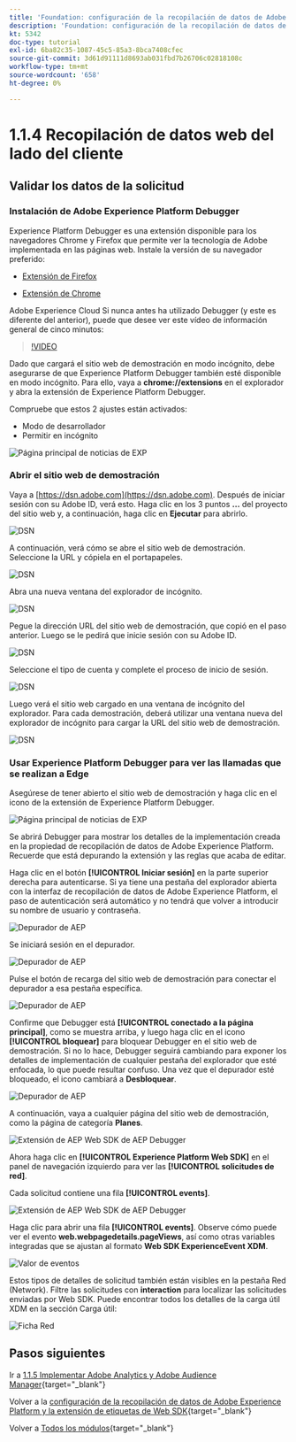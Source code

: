 ```yaml
---
title: 'Foundation: configuración de la recopilación de datos de Adobe Experience Platform y de la extensión Web SDK: recopilación de datos web del lado del cliente'
description: 'Foundation: configuración de la recopilación de datos de Adobe Experience Platform y de la extensión Web SDK: recopilación de datos web del lado del cliente'
kt: 5342
doc-type: tutorial
exl-id: 6ba82c35-1087-45c5-85a3-8bca7408cfec
source-git-commit: 3d61d91111d8693ab031fbd7b26706c02818108c
workflow-type: tm+mt
source-wordcount: '658'
ht-degree: 0%

---
```


# 1.1.4 Recopilación de datos web del lado del cliente

## Validar los datos de la solicitud

### Instalación de Adobe Experience Platform Debugger

Experience Platform Debugger es una extensión disponible para los navegadores Chrome y Firefox que permite ver la tecnología de Adobe implementada en las páginas web. Instale la versión de su navegador preferido:

- [Extensión de Firefox](https://addons.mozilla.org/es/firefox/addon/adobe-experience-platform-dbg/)

- [Extensión de Chrome](https://chrome.google.com/webstore/detail/adobe-experience-platform/bfnnokhpnncpkdmbokanobigaccjkpob)

Adobe Experience Cloud Si nunca antes ha utilizado Debugger (y este es diferente del anterior), puede que desee ver este vídeo de información general de cinco minutos:

>[!VIDEO](https://video.tv.adobe.com/v/35998?quality=12&learn=on&captions=spa)

Dado que cargará el sitio web de demostración en modo incógnito, debe asegurarse de que Experience Platform Debugger también esté disponible en modo incógnito. Para ello, vaya a **chrome://extensions** en el explorador y abra la extensión de Experience Platform Debugger.

Compruebe que estos 2 ajustes están activados:

- Modo de desarrollador
- Permitir en incógnito

![Página principal de noticias de EXP](./images/ext1.png)

### Abrir el sitio web de demostración

Vaya a [https://dsn.adobe.com](https://dsn.adobe.com). Después de iniciar sesión con su Adobe ID, verá esto. Haga clic en los 3 puntos **...** del proyecto del sitio web y, a continuación, haga clic en **Ejecutar** para abrirlo.

![DSN](./images/web8.png)

A continuación, verá cómo se abre el sitio web de demostración. Seleccione la URL y cópiela en el portapapeles.

![DSN](./../../../getting-started/gettingstarted/images/web3.png)

Abra una nueva ventana del explorador de incógnito.

![DSN](./../../../getting-started/gettingstarted/images/web4.png)

Pegue la dirección URL del sitio web de demostración, que copió en el paso anterior. Luego se le pedirá que inicie sesión con su Adobe ID.

![DSN](./../../../getting-started/gettingstarted/images/web5.png)

Seleccione el tipo de cuenta y complete el proceso de inicio de sesión.

![DSN](./../../../getting-started/gettingstarted/images/web6.png)

Luego verá el sitio web cargado en una ventana de incógnito del explorador. Para cada demostración, deberá utilizar una ventana nueva del explorador de incógnito para cargar la URL del sitio web de demostración.

![DSN](./../../../getting-started/gettingstarted/images/web7.png)

### Usar Experience Platform Debugger para ver las llamadas que se realizan a Edge

Asegúrese de tener abierto el sitio web de demostración y haga clic en el icono de la extensión de Experience Platform Debugger.

![Página principal de noticias de EXP](./images/ext2.png)

Se abrirá Debugger para mostrar los detalles de la implementación creada en la propiedad de recopilación de datos de Adobe Experience Platform. Recuerde que está depurando la extensión y las reglas que acaba de editar.

Haga clic en el botón **[!UICONTROL Iniciar sesión]** en la parte superior derecha para autenticarse. Si ya tiene una pestaña del explorador abierta con la interfaz de recopilación de datos de Adobe Experience Platform, el paso de autenticación será automático y no tendrá que volver a introducir su nombre de usuario y contraseña.

![Depurador de AEP](./images/validate2.png)

Se iniciará sesión en el depurador.

![Depurador de AEP](./images/validate2ab.png)

Pulse el botón de recarga del sitio web de demostración para conectar el depurador a esa pestaña específica.

![Depurador de AEP](./images/validate2a.png)

Confirme que Debugger está **[!UICONTROL conectado a la página principal]**, como se muestra arriba, y luego haga clic en el icono **[!UICONTROL bloquear]** para bloquear Debugger en el sitio web de demostración. Si no lo hace, Debugger seguirá cambiando para exponer los detalles de implementación de cualquier pestaña del explorador que esté enfocada, lo que puede resultar confuso. Una vez que el depurador esté bloqueado, el icono cambiará a **Desbloquear**.

![Depurador de AEP](./images/validate3.png)

A continuación, vaya a cualquier página del sitio web de demostración, como la página de categoría **Planes**.

![Extensión de AEP Web SDK de AEP Debugger](./images/validate4.png)

Ahora haga clic en **[!UICONTROL Experience Platform Web SDK]** en el panel de navegación izquierdo para ver las **[!UICONTROL solicitudes de red]**.

Cada solicitud contiene una fila **[!UICONTROL events]**.

![Extensión de AEP Web SDK de AEP Debugger](./images/validate5.png)

Haga clic para abrir una fila **[!UICONTROL events]**. Observe cómo puede ver el evento **web.webpagedetails.pageViews**, así como otras variables integradas que se ajustan al formato **Web SDK ExperienceEvent XDM**.

![Valor de eventos](./images/validate8.png)

Estos tipos de detalles de solicitud también están visibles en la pestaña Red (Network). Filtre las solicitudes con **interaction** para localizar las solicitudes enviadas por Web SDK. Puede encontrar todos los detalles de la carga útil XDM en la sección Carga útil:

![Ficha Red](./images/validate9.png)

## Pasos siguientes

Ir a [1.1.5 Implementar Adobe Analytics y Adobe Audience Manager](./ex5.md){target="_blank"}

Volver a la [configuración de la recopilación de datos de Adobe Experience Platform y la extensión de etiquetas de Web SDK](./data-ingestion-launch-web-sdk.md){target="_blank"}

Volver a [Todos los módulos](./../../../../overview.md){target="_blank"}
